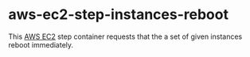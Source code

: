 # aws-ec2-step-instances-reboot

This [AWS EC2](https://aws.amazon.com/ec2/) step container requests that the a
set of given instances reboot immediately.